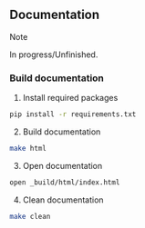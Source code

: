 ## Documentation

> [!NOTE]  
> In progress/Unfinished.

### Build documentation

1. Install required packages

```bash
pip install -r requirements.txt
```

2. Build documentation

```bash
make html
```

3. Open documentation

```bash
open _build/html/index.html
```

4. Clean documentation

```bash
make clean
```


